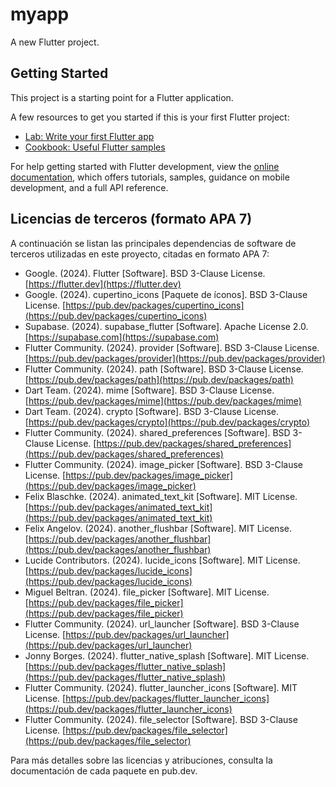 # myapp

A new Flutter project.

## Getting Started

This project is a starting point for a Flutter application.

A few resources to get you started if this is your first Flutter project:

- [Lab: Write your first Flutter app](https://docs.flutter.dev/get-started/codelab)
- [Cookbook: Useful Flutter samples](https://docs.flutter.dev/cookbook)

For help getting started with Flutter development, view the
[online documentation](https://docs.flutter.dev/), which offers tutorials,
samples, guidance on mobile development, and a full API reference.

## Licencias de terceros (formato APA 7)

A continuación se listan las principales dependencias de software de terceros utilizadas en este proyecto, citadas en formato APA 7:

- Google. (2024). Flutter [Software]. BSD 3-Clause License. [https://flutter.dev](https://flutter.dev)
- Google. (2024). cupertino_icons [Paquete de íconos]. BSD 3-Clause License. [https://pub.dev/packages/cupertino_icons](https://pub.dev/packages/cupertino_icons)
- Supabase. (2024). supabase_flutter [Software]. Apache License 2.0. [https://supabase.com](https://supabase.com)
- Flutter Community. (2024). provider [Software]. BSD 3-Clause License. [https://pub.dev/packages/provider](https://pub.dev/packages/provider)
- Flutter Community. (2024). path [Software]. BSD 3-Clause License. [https://pub.dev/packages/path](https://pub.dev/packages/path)
- Dart Team. (2024). mime [Software]. BSD 3-Clause License. [https://pub.dev/packages/mime](https://pub.dev/packages/mime)
- Dart Team. (2024). crypto [Software]. BSD 3-Clause License. [https://pub.dev/packages/crypto](https://pub.dev/packages/crypto)
- Flutter Community. (2024). shared_preferences [Software]. BSD 3-Clause License. [https://pub.dev/packages/shared_preferences](https://pub.dev/packages/shared_preferences)
- Flutter Community. (2024). image_picker [Software]. BSD 3-Clause License. [https://pub.dev/packages/image_picker](https://pub.dev/packages/image_picker)
- Felix Blaschke. (2024). animated_text_kit [Software]. MIT License. [https://pub.dev/packages/animated_text_kit](https://pub.dev/packages/animated_text_kit)
- Felix Angelov. (2024). another_flushbar [Software]. MIT License. [https://pub.dev/packages/another_flushbar](https://pub.dev/packages/another_flushbar)
- Lucide Contributors. (2024). lucide_icons [Software]. MIT License. [https://pub.dev/packages/lucide_icons](https://pub.dev/packages/lucide_icons)
- Miguel Beltran. (2024). file_picker [Software]. MIT License. [https://pub.dev/packages/file_picker](https://pub.dev/packages/file_picker)
- Flutter Community. (2024). url_launcher [Software]. BSD 3-Clause License. [https://pub.dev/packages/url_launcher](https://pub.dev/packages/url_launcher)
- Jonny Borges. (2024). flutter_native_splash [Software]. MIT License. [https://pub.dev/packages/flutter_native_splash](https://pub.dev/packages/flutter_native_splash)
- Flutter Community. (2024). flutter_launcher_icons [Software]. MIT License. [https://pub.dev/packages/flutter_launcher_icons](https://pub.dev/packages/flutter_launcher_icons)
- Flutter Community. (2024). file_selector [Software]. BSD 3-Clause License. [https://pub.dev/packages/file_selector](https://pub.dev/packages/file_selector)

Para más detalles sobre las licencias y atribuciones, consulta la documentación de cada paquete en pub.dev.

